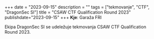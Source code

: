 +++
date = "2023-09-15"
description = ""
tags = ["tekmovanje", "CTF", "DragonSec SI"]
title = "CSAW CTF Qualification Round 2023"
publishdate="2023-09-15"
+++
**Kje**: Garaža FRI

Ekipa DragonSec SI se udeležuje tekmovanja CSAW CTF Qualification Round 2023.

<!--more-->